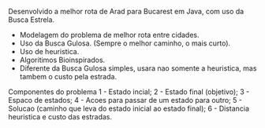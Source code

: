 Desenvolvido a melhor rota de Arad para Bucarest em Java, com uso da Busca Estrela.

- Modelagem do problema de melhor rota entre cidades.
- Uso da Busca Gulosa. (Sempre o melhor caminho, o mais curto).
- Uso de heuristica.
- Algoritimos Bioinspirados.
- Diferente da Busca Gulosa simples, usara nao somente a heuristica, mas tambem o custo pela estrada.

Componentes do problema
1 - Estado incial;
2 - Estado final (objetivo);
3 - Espaco de estados;
4 - Acoes para passar de um estado para outro;
5 - Solucao (caminho que leva do estado inicial ao estado final);
6 - Distancia heuristica e custo das estradas.

